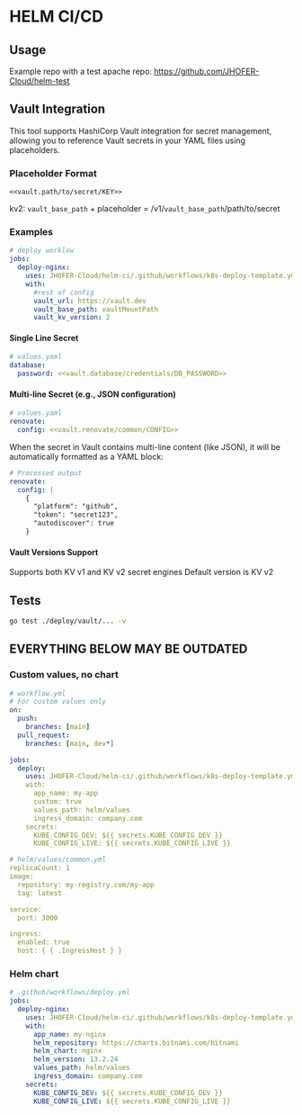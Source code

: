 # HELM CI/CD

## Usage

Example repo with a test apache repo:
<https://github.com/JHOFER-Cloud/helm-test>

## Vault Integration

This tool supports HashiCorp Vault integration for secret management, allowing you to reference Vault secrets in your YAML files using placeholders.

### Placeholder Format

`<<vault.path/to/secret/KEY>>`

kv2: `vault_base_path` + placeholder = /v1/`vault_base_path`/path/to/secret

### Examples

```yaml
# deploy worklow
jobs:
  deploy-nginx:
    uses: JHOFER-Cloud/helm-ci/.github/workflows/k8s-deploy-template.yml@main
    with:
      #rest of config
      vault_url: https://vault.dev
      vault_base_path: vaultMountPath
      vault_kv_version: 2
```

#### Single Line Secret

```yaml
# values.yaml
database:
  password: <<vault.database/credentials/DB_PASSWORD>>
```

#### Multi-line Secret (e.g., JSON configuration)

```yaml
# values.yaml
renovate:
  config: <<vault.renovate/common/CONFIG>>
```

When the secret in Vault contains multi-line content (like JSON), it will be automatically formatted as a YAML block:

```yaml
# Processed output
renovate:
  config: |
    {
      "platform": "github",
      "token": "secret123",
      "autodiscover": true
    }
```

#### Vault Versions Support

Supports both KV v1 and KV v2 secret engines
Default version is KV v2

## Tests

```bash
go test ./deploy/vault/... -v
```

## EVERYTHING BELOW MAY BE OUTDATED

### Custom values, no chart

```yaml
# workflow.yml
# For custom values only
on:
  push:
    branches: [main]
  pull_request:
    branches: [main, dev*]

jobs:
  deploy:
    uses: JHOFER-Cloud/helm-ci/.github/workflows/k8s-deploy-template.yml@main
    with:
      app_name: my-app
      custom: true
      values_path: helm/values
      ingress_domain: company.com
    secrets:
      KUBE_CONFIG_DEV: ${{ secrets.KUBE_CONFIG_DEV }}
      KUBE_CONFIG_LIVE: ${{ secrets.KUBE_CONFIG_LIVE }}

# helm/values/common.yml
replicaCount: 1
image:
  repository: my-registry.com/my-app
  tag: latest

service:
  port: 3000

ingress:
  enabled: true
  host: { { .IngressHost } }
```

### Helm chart

```yaml
# .github/workflows/deploy.yml
jobs:
  deploy-nginx:
    uses: JHOFER-Cloud/helm-ci/.github/workflows/k8s-deploy-template.yml@main
    with:
      app_name: my-nginx
      helm_repository: https://charts.bitnami.com/bitnami
      helm_chart: nginx
      helm_version: 13.2.24
      values_path: helm/values
      ingress_domain: company.com
    secrets:
      KUBE_CONFIG_DEV: ${{ secrets.KUBE_CONFIG_DEV }}
      KUBE_CONFIG_LIVE: ${{ secrets.KUBE_CONFIG_LIVE }}
```
